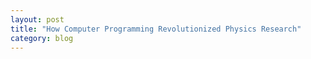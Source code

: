```yaml
---
layout: post
title: "How Computer Programming Revolutionized Physics Research"
category: blog
---
```

